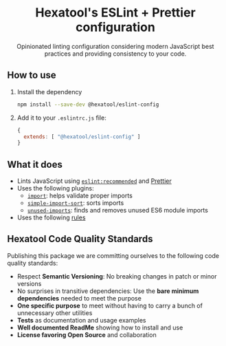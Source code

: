 <h1 align="center">
  Hexatool's ESLint + Prettier configuration
</h1>

<p align="center">
  Opinionated linting configuration considering modern JavaScript best practices and providing consistency to your code.
</p>

## How to use

1. Install the dependency
   ```bash
   npm install --save-dev @hexatool/eslint-config
   ```
2. Add it to your `.eslintrc.js` file:
   ```js
   {
     extends: [ "@hexatool/eslint-config" ]
   }
   ```

## What it does

- Lints JavaScript
  using [`eslint:recommended`](https://eslint.org/docs/latest/user-guide/configuring/configuration-files#using-eslintrecommended)
  and [Prettier](https://prettier.io/)
- Uses the following plugins:
    - [`import`](https://github.com/import-js/eslint-plugin-import/): helps validate proper imports
    - [`simple-import-sort`](https://github.com/lydell/eslint-plugin-simple-import-sort/): sorts imports
    - [`unused-imports`](https://github.com/sweepline/eslint-plugin-unused-imports): finds and removes unused ES6 module
      imports
- Uses the following [rules](https://github.com/hexatool/eslint-config/blob/main/.eslintrc.js#L13)

## Hexatool Code Quality Standards

Publishing this package we are committing ourselves to the following code quality standards:

- Respect **Semantic Versioning**: No breaking changes in patch or minor versions
- No surprises in transitive dependencies: Use the **bare minimum dependencies** needed to meet the purpose
- **One specific purpose** to meet without having to carry a bunch of unnecessary other utilities
- **Tests** as documentation and usage examples
- **Well documented ReadMe** showing how to install and use
- **License favoring Open Source** and collaboration
